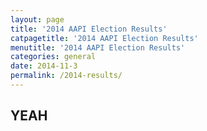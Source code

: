 ```yaml
---
layout: page
title: '2014 AAPI Election Results'
catpagetitle: '2014 AAPI Election Results'
menutitle: '2014 AAPI Election Results'
categories: general
date: 2014-11-3
permalink: /2014-results/
---
```

## YEAH